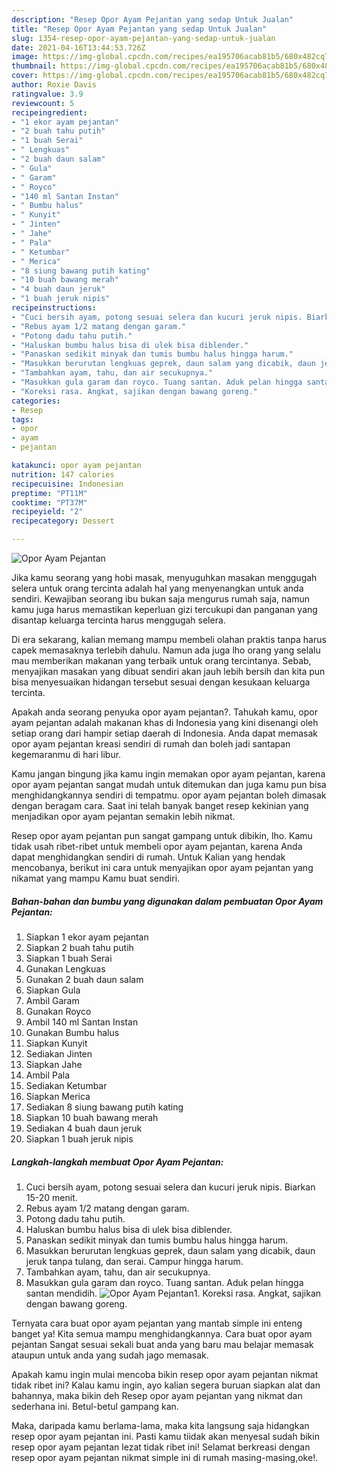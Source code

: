 ```yaml
---
description: "Resep Opor Ayam Pejantan yang sedap Untuk Jualan"
title: "Resep Opor Ayam Pejantan yang sedap Untuk Jualan"
slug: 1354-resep-opor-ayam-pejantan-yang-sedap-untuk-jualan
date: 2021-04-16T13:44:53.726Z
image: https://img-global.cpcdn.com/recipes/ea195706acab81b5/680x482cq70/opor-ayam-pejantan-foto-resep-utama.jpg
thumbnail: https://img-global.cpcdn.com/recipes/ea195706acab81b5/680x482cq70/opor-ayam-pejantan-foto-resep-utama.jpg
cover: https://img-global.cpcdn.com/recipes/ea195706acab81b5/680x482cq70/opor-ayam-pejantan-foto-resep-utama.jpg
author: Roxie Davis
ratingvalue: 3.9
reviewcount: 5
recipeingredient:
- "1 ekor ayam pejantan"
- "2 buah tahu putih"
- "1 buah Serai"
- " Lengkuas"
- "2 buah daun salam"
- " Gula"
- " Garam"
- " Royco"
- "140 ml Santan Instan"
- " Bumbu halus"
- " Kunyit"
- " Jinten"
- " Jahe"
- " Pala"
- " Ketumbar"
- " Merica"
- "8 siung bawang putih kating"
- "10 buah bawang merah"
- "4 buah daun jeruk"
- "1 buah jeruk nipis"
recipeinstructions:
- "Cuci bersih ayam, potong sesuai selera dan kucuri jeruk nipis. Biarkan 15-20 menit."
- "Rebus ayam 1/2 matang dengan garam."
- "Potong dadu tahu putih."
- "Haluskan bumbu halus bisa di ulek bisa diblender."
- "Panaskan sedikit minyak dan tumis bumbu halus hingga harum."
- "Masukkan berurutan lengkuas geprek, daun salam yang dicabik, daun jeruk tanpa tulang, dan serai. Campur hingga harum."
- "Tambahkan ayam, tahu, dan air secukupnya."
- "Masukkan gula garam dan royco. Tuang santan. Aduk pelan hingga santan mendidih."
- "Koreksi rasa. Angkat, sajikan dengan bawang goreng."
categories:
- Resep
tags:
- opor
- ayam
- pejantan

katakunci: opor ayam pejantan 
nutrition: 147 calories
recipecuisine: Indonesian
preptime: "PT11M"
cooktime: "PT37M"
recipeyield: "2"
recipecategory: Dessert

---
```



![Opor Ayam Pejantan](https://img-global.cpcdn.com/recipes/ea195706acab81b5/680x482cq70/opor-ayam-pejantan-foto-resep-utama.jpg)

Jika kamu seorang yang hobi masak, menyuguhkan masakan menggugah selera untuk orang tercinta adalah hal yang menyenangkan untuk anda sendiri. Kewajiban seorang ibu bukan saja mengurus rumah saja, namun kamu juga harus memastikan keperluan gizi tercukupi dan panganan yang disantap keluarga tercinta harus menggugah selera.

Di era  sekarang, kalian memang mampu membeli olahan praktis tanpa harus capek memasaknya terlebih dahulu. Namun ada juga lho orang yang selalu mau memberikan makanan yang terbaik untuk orang tercintanya. Sebab, menyajikan masakan yang dibuat sendiri akan jauh lebih bersih dan kita pun bisa menyesuaikan hidangan tersebut sesuai dengan kesukaan keluarga tercinta. 



Apakah anda seorang penyuka opor ayam pejantan?. Tahukah kamu, opor ayam pejantan adalah makanan khas di Indonesia yang kini disenangi oleh setiap orang dari hampir setiap daerah di Indonesia. Anda dapat memasak opor ayam pejantan kreasi sendiri di rumah dan boleh jadi santapan kegemaranmu di hari libur.

Kamu jangan bingung jika kamu ingin memakan opor ayam pejantan, karena opor ayam pejantan sangat mudah untuk ditemukan dan juga kamu pun bisa menghidangkannya sendiri di tempatmu. opor ayam pejantan boleh dimasak dengan beragam cara. Saat ini telah banyak banget resep kekinian yang menjadikan opor ayam pejantan semakin lebih nikmat.

Resep opor ayam pejantan pun sangat gampang untuk dibikin, lho. Kamu tidak usah ribet-ribet untuk membeli opor ayam pejantan, karena Anda dapat menghidangkan sendiri di rumah. Untuk Kalian yang hendak mencobanya, berikut ini cara untuk menyajikan opor ayam pejantan yang nikamat yang mampu Kamu buat sendiri.

<!--inarticleads1-->

##### Bahan-bahan dan bumbu yang digunakan dalam pembuatan Opor Ayam Pejantan:

1. Siapkan 1 ekor ayam pejantan
1. Siapkan 2 buah tahu putih
1. Siapkan 1 buah Serai
1. Gunakan  Lengkuas
1. Gunakan 2 buah daun salam
1. Siapkan  Gula
1. Ambil  Garam
1. Gunakan  Royco
1. Ambil 140 ml Santan Instan
1. Gunakan  Bumbu halus
1. Siapkan  Kunyit
1. Sediakan  Jinten
1. Siapkan  Jahe
1. Ambil  Pala
1. Sediakan  Ketumbar
1. Siapkan  Merica
1. Sediakan 8 siung bawang putih kating
1. Siapkan 10 buah bawang merah
1. Sediakan 4 buah daun jeruk
1. Siapkan 1 buah jeruk nipis




<!--inarticleads2-->

##### Langkah-langkah membuat Opor Ayam Pejantan:

1. Cuci bersih ayam, potong sesuai selera dan kucuri jeruk nipis. Biarkan 15-20 menit.
1. Rebus ayam 1/2 matang dengan garam.
1. Potong dadu tahu putih.
1. Haluskan bumbu halus bisa di ulek bisa diblender.
1. Panaskan sedikit minyak dan tumis bumbu halus hingga harum.
1. Masukkan berurutan lengkuas geprek, daun salam yang dicabik, daun jeruk tanpa tulang, dan serai. Campur hingga harum.
1. Tambahkan ayam, tahu, dan air secukupnya.
1. Masukkan gula garam dan royco. Tuang santan. Aduk pelan hingga santan mendidih.
<img src="//assets-global.cpcdn.com/assets/icons/button_play-2c75c40dde080a61004c1f40b05d8f140eaff45d7e9e6481dc71c63d2e7c4909.png" alt="Opor Ayam Pejantan">1. Koreksi rasa. Angkat, sajikan dengan bawang goreng.




Ternyata cara buat opor ayam pejantan yang mantab simple ini enteng banget ya! Kita semua mampu menghidangkannya. Cara buat opor ayam pejantan Sangat sesuai sekali buat anda yang baru mau belajar memasak ataupun untuk anda yang sudah jago memasak.

Apakah kamu ingin mulai mencoba bikin resep opor ayam pejantan nikmat tidak ribet ini? Kalau kamu ingin, ayo kalian segera buruan siapkan alat dan bahannya, maka bikin deh Resep opor ayam pejantan yang nikmat dan sederhana ini. Betul-betul gampang kan. 

Maka, daripada kamu berlama-lama, maka kita langsung saja hidangkan resep opor ayam pejantan ini. Pasti kamu tiidak akan menyesal sudah bikin resep opor ayam pejantan lezat tidak ribet ini! Selamat berkreasi dengan resep opor ayam pejantan nikmat simple ini di rumah masing-masing,oke!.

